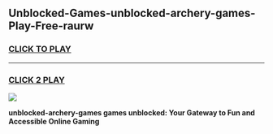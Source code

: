 
## Unblocked-Games-unblocked-archery-games-Play-Free-raurw
<h3>
<a href="https://premium76.site?title=unblocked-archery-games&ref=18A1">CLICK TO PLAY</a></h3>
<hr>

<h3>
<a href="https://premium76.site?title=unblocked-archery-games&ref=18A1">CLICK 2 PLAY</a>
  
</h3>

<a href="https://premium76.site?title=unblocked-archery-games&ref=18A1"><img src="https://clearcache.store/games.png"></a>


**unblocked-archery-games games unblocked: Your Gateway to Fun and Accessible Online Gaming**
